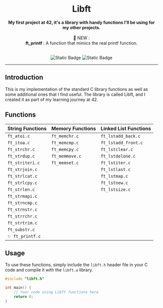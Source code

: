 <div align="center">

  <h1>Libft</h1>
  <b>My first project at 42, it's a library with handy functions I'll be using for my other projects.</b>
  <br>
  <br>
  <center><b1>🤖 NEW : </b1></center>
  <b>ft_printf</b> : A function that mimics the real printf function.
  <br>
  <br>
   
  ![Static Badge](https://img.shields.io/badge/Score-%3125%2F100-green?style=for-the-badge&logo=42&labelColor=%23323030&color=%2381D2C7)
  ![Static Badge](https://img.shields.io/badge/Language-green?style=for-the-badge&logo=C&labelColor=%23323030&color=%2381D2C7)

---

</div>

## Introduction

This is my implementation of the standard C library functions as well as some additional ones that I find useful. The library is called Libft, and I created it as part of my learning journey at 42.

## Functions

| String Functions | Memory Functions | Linked List Functions |
| ---------------- | ---------------- | --------------------- |
| `ft_atoi.c`      | `ft_memchr.c`    | `ft_lstadd_back.c`    |
| `ft_itoa.c`      | `ft_memcmp.c`    | `ft_lstadd_front.c`   |
| `ft_strchr.c`    | `ft_memcpy.c`    | `ft_lstclear.c`       |
| `ft_strdup.c`    | `ft_memmove.c`   | `ft_lstdelone.c`      |
| `ft_striteri.c`  | `ft_memset.c`    | `ft_lstiter.c`        |
| `ft_strjoin.c`   |                  | `ft_lstlast.c`        |
| `ft_strlcat.c`   |                  | `ft_lstmap.c`         |
| `ft_strlcpy.c`   |                  | `ft_lstnew.c`         |
| `ft_strlen.c`    |                  | `ft_lstsize.c`        |
| `ft_strmapi.c`   |                  |                       |
| `ft_strncmp.c`   |                  |                       |
| `ft_strnstr.c`   |                  |                       |
| `ft_strrchr.c`   |                  |                       |
| `ft_strtrim.c`   |                  |                       |
| `ft_substr.c`    |                  |                       |
| `✨ ft_printf.c` |                  |                       |

## Usage

To use these functions, simply include the `libft.h` header file in your C code and compile it with the `libft.a` library.

```c
#include "libft.h"

int main() {
    // Your code using Libft functions here
    return 0;
}
```
